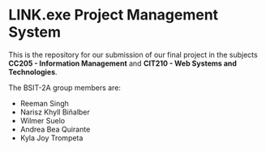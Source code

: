 # LINK.exe Project Management System

This is the repository for our submission of our final project in the subjects **CC205 - Information Management** and **CIT210 - Web Systems and Technologies**.

The BSIT-2A group members are:

- Reeman Singh
- Narisz Khyll Biñalber
- Wilmer Suelo
- Andrea Bea Quirante
- Kyla Joy Trompeta
